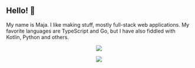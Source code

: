   ## Hello! :wave:

My name is Maja. I like making stuff, mostly full-stack web applications. My favorite languages are TypeScript and Go, but I have also fiddled with Kotlin, Python and others.
<p align="center">
  <a href="https://skillicons.dev">
    <img src="https://skillicons.dev/icons?i=react,vue,svelte,solidjs,flutter,tailwind,redux,pinia,next,nest,docker,git,figma,linux,vercel,js,ts,kotlin,golang,py,mysql,postgres,mongodb,sequelize,graphql&perline=5" />
  </a>
</p>
<p align="center">
  <img src="https://github-readme-stats.vercel.app/api/top-langs/?username=mayudev&langs_count=6&layout=compact" />
 </p>
 

